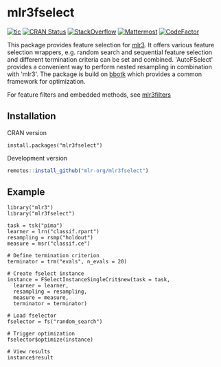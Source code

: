 # mlr3fselect

<!-- badges: start -->
[![tic](https://github.com/mlr-org/mlr3fselect/workflows/tic/badge.svg?branch=master)](https://github.com/mlr-org/mlr3fselect/actions)
[![CRAN Status](https://www.r-pkg.org/badges/version/mlr3fselect)](https://cran.r-project.org/package=mlr3fselect)
[![StackOverflow](https://img.shields.io/badge/stackoverflow-mlr3-orange.svg)](https://stackoverflow.com/questions/tagged/mlr3)
[![Mattermost](https://img.shields.io/badge/chat-mattermost-orange.svg)](https://lmmisld-lmu-stats-slds.srv.mwn.de/mlr_invite/)
[![CodeFactor](https://www.codefactor.io/repository/github/mlr-org/mlr3fselect/badge)](https://www.codefactor.io/repository/github/mlr-org/mlr3fselect)
<!-- badges: end -->

This package provides feature selection for [mlr3](https://mlr3.mlr-org.com).
It offers various feature selection wrappers, e.g. random search and sequential feature selection and
different termination criteria can be set and combined. 'AutoFSelect' provides a
convenient way to perform nested resampling in combination with 'mlr3'. The
package is build on [bbotk](https://github.com/mlr-org/bbotk) which provides a
common framework for optimization.

For feature filters and embedded methods, see [mlr3filters](https://mlr3filters.mlr-org.com)

## Installation

CRAN version

```{r}
install.packages("mlr3fselect")
```

Development version

``` r
remotes::install_github("mlr-org/mlr3fselect")
```

## Example

```{r}
library("mlr3")
library("mlr3fselect")

task = tsk("pima")
learner = lrn("classif.rpart")
resampling = rsmp("holdout")
measure = msr("classif.ce")

# Define termination criterion
terminator = trm("evals", n_evals = 20)

# Create fselect instance
instance = FSelectInstanceSingleCrit$new(task = task,
  learner = learner,
  resampling = resampling,
  measure = measure,
  terminator = terminator)

# Load fselector
fselector = fs("random_search")

# Trigger optimization
fselector$optimize(instance)

# View results
instance$result
```


